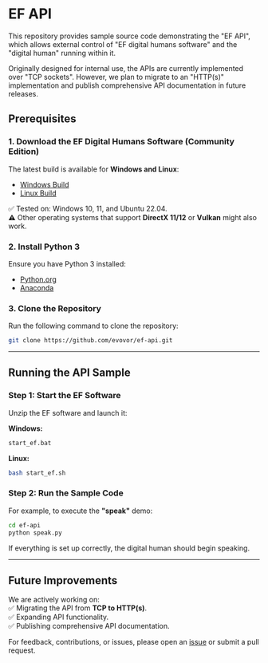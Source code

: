 # EF API

This repository provides sample source code demonstrating the "EF API", which allows external control of "EF digital humans software" and the "digital human" running within it.

Originally designed for internal use, the APIs are currently implemented over "TCP sockets". However, we plan to migrate to an "HTTP(s)" implementation and publish comprehensive API documentation in future releases.

## Prerequisites

### 1. Download the EF Digital Humans Software (Community Edition)
The latest build is available for **Windows and Linux**:  
- [Windows Build](https://github.com/evovor/ef_community/releases/download/v0.1.0-alpha/ef_community_win-v0.1.0-alpha.7z)  
- [Linux Build](https://github.com/evovor/ef_community/releases/download/v0.1.0-alpha/ef_community_linux-v0.1.0-alpha.7z)  

✅ Tested on: Windows 10, 11, and Ubuntu 22.04.  
⚠️ Other operating systems that support **DirectX 11/12** or **Vulkan** might also work.


### 2. Install Python 3  
Ensure you have Python 3 installed:  
- [Python.org](https://www.python.org/downloads/)  
- [Anaconda](https://www.anaconda.com/products/distribution)

### 3. Clone the Repository  
Run the following command to clone the repository:  
```bash
git clone https://github.com/evovor/ef-api.git
```

---

## Running the API Sample

### Step 1: Start the EF Software 
Unzip the EF software and launch it:  

**Windows:**  
```bash
start_ef.bat
```
**Linux:**  
```bash
bash start_ef.sh
```

### Step 2: Run the Sample Code 
For example, to execute the **"speak"** demo:  
```bash
cd ef-api
python speak.py
```
If everything is set up correctly, the digital human should begin speaking.

---

## Future Improvements  
We are actively working on:  
✅ Migrating the API from **TCP to HTTP(s)**.  
✅ Expanding API functionality.  
✅ Publishing comprehensive API documentation.

For feedback, contributions, or issues, please open an [issue](https://github.com/evovor/ef-api/issues) or submit a pull request.